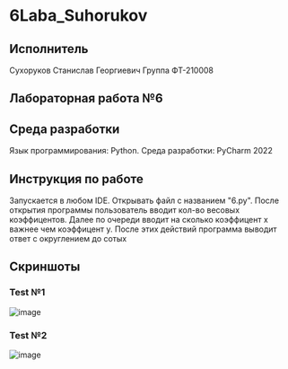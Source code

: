 # 6Laba_Suhorukov
## Исполнитель
Сухоруков Станислав Георгиевич
Группа ФТ-210008
## Лабораторная работа №6

## Среда разработки
Язык программирования: Python.
Среда разработки: PyCharm 2022
## Инструкция по работе
Запускается в любом IDE. Открывать файл с названием "6.py".
После открытия программы пользователь вводит кол-во весовых коэффицентов. Далее по очереди вводит на сколько коэффицент x важнее чем коэффицент y. После этих действий программа выводит ответ с округлением до сотых

## Скриншоты
### Test №1
![image](https://user-images.githubusercontent.com/113459363/206449582-e0619eb8-fb76-4b15-9d1d-a36b3de5f002.png)


### Test №2
![image](https://user-images.githubusercontent.com/113459363/206449895-7c36b099-6f1a-43a4-ab15-00534823a33f.png)

